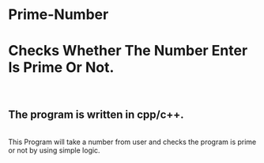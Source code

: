 # Prime-Number
<h1>Checks Whether The Number Enter Is Prime Or Not.</h1>
<br>
<h2>The program is written in cpp/c++.</h2>
<br>
This Program will take a number from user and checks the program is prime or not by using simple logic.
